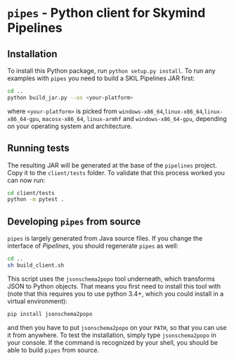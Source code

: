 # `pipes` - Python client for Skymind Pipelines

## Installation

To install this Python package, run `python setup.py install`. To run any examples with
`pipes` you need to build a SKIL Pipelines JAR first:

```bash
cd ..
python build_jar.py --os <your-platform>
```

where `<your-platform>` is picked from `windows-x86_64`,`linux-x86_64`,`linux-x86_64-gpu`,
`macosx-x86_64`, `linux-armhf` and `windows-x86_64-gpu`, depending on your operating system
and architecture. 

## Running tests

The resulting JAR will be generated at the base of the `pipelines` project. 
Copy it to the `client/tests` folder. To validate that this process worked 
you can now run:

```bash
cd client/tests
python -m pytest .
```

## Developing `pipes` from source

`pipes` is largely generated from Java source files. If you change the interface of
_Pipelines_, you should regenerate `pipes` as well:

```bash
cd ..
sh build_client.sh
```

This script uses the `jsonschema2popo` tool underneath, which transforms JSON to Python objects.
That means you first need to install this tool with (note that this requires you to use python 3.4+, 
which you could install in a virtual environment):

```bash
pip install jsonschema2popo
```

and then you have to put `jsonschema2popo` on your `PATH`, so that you can use it from anywhere. To test
the installation, simply type `jsonschema2popo` in your console. If the command is recognized
by your shell, you should be able to build `pipes` from source.